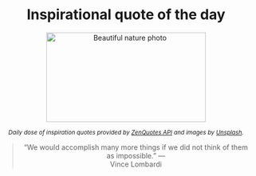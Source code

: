 
<div align="center">

# Inspirational quote of the day

<img src="./data/photo.jpeg" alt="Beautiful nature photo" width="320" height="180">

<sub><i>Daily dose of inspiration quotes provided by [ZenQuotes API](https://zenquotes.io/) and images by [Unsplash](https://unsplash.com/).</i></sub>


<blockquote>&ldquo;We would accomplish many more things if we did not think of them as impossible.&rdquo; &mdash; <footer>Vince Lombardi</footer></blockquote>

</div>
